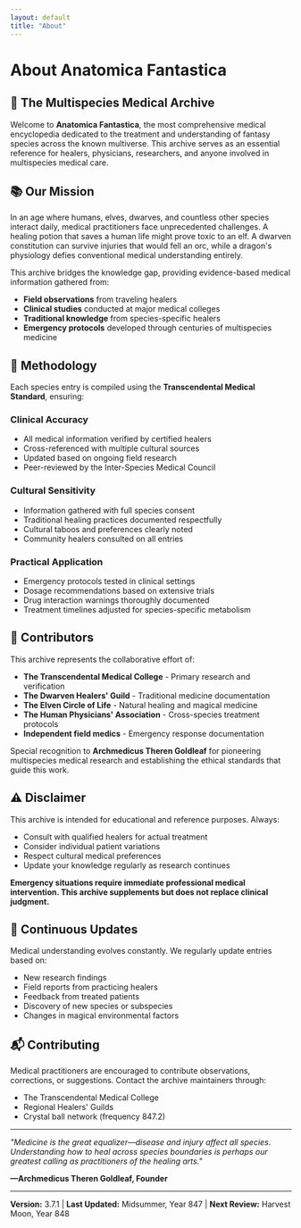 ```yaml
---
layout: default
title: "About"
---
```


# About Anatomica Fantastica

## 🏥 The Multispecies Medical Archive

Welcome to **Anatomica Fantastica**, the most comprehensive medical encyclopedia dedicated to the treatment and understanding of fantasy species across the known multiverse. This archive serves as an essential reference for healers, physicians, researchers, and anyone involved in multispecies medical care.

## 📚 Our Mission

In an age where humans, elves, dwarves, and countless other species interact daily, medical practitioners face unprecedented challenges. A healing potion that saves a human life might prove toxic to an elf. A dwarven constitution can survive injuries that would fell an orc, while a dragon's physiology defies conventional medical understanding entirely.

This archive bridges the knowledge gap, providing evidence-based medical information gathered from:
- **Field observations** from traveling healers
- **Clinical studies** conducted at major medical colleges
- **Traditional knowledge** from species-specific healers
- **Emergency protocols** developed through centuries of multispecies medicine

## 🔬 Methodology

Each species entry is compiled using the **Transcendental Medical Standard**, ensuring:

### Clinical Accuracy
- All medical information verified by certified healers
- Cross-referenced with multiple cultural sources
- Updated based on ongoing field research
- Peer-reviewed by the Inter-Species Medical Council

### Cultural Sensitivity
- Information gathered with full species consent
- Traditional healing practices documented respectfully
- Cultural taboos and preferences clearly noted
- Community healers consulted on all entries

### Practical Application
- Emergency protocols tested in clinical settings
- Dosage recommendations based on extensive trials
- Drug interaction warnings thoroughly documented
- Treatment timelines adjusted for species-specific metabolism

## 👥 Contributors

This archive represents the collaborative effort of:

- **The Transcendental Medical College** - Primary research and verification
- **The Dwarven Healers' Guild** - Traditional medicine documentation
- **The Elven Circle of Life** - Natural healing and magical medicine
- **The Human Physicians' Association** - Cross-species treatment protocols
- **Independent field medics** - Emergency response documentation

Special recognition to **Archmedicus Theren Goldleaf** for pioneering multispecies medical research and establishing the ethical standards that guide this work.

## ⚠️ Disclaimer

This archive is intended for educational and reference purposes. Always:
- Consult with qualified healers for actual treatment
- Consider individual patient variations
- Respect cultural medical preferences
- Update your knowledge regularly as research continues

**Emergency situations require immediate professional medical intervention. This archive supplements but does not replace clinical judgment.**

## 🔄 Continuous Updates

Medical understanding evolves constantly. We regularly update entries based on:
- New research findings
- Field reports from practicing healers  
- Feedback from treated patients
- Discovery of new species or subspecies
- Changes in magical environmental factors

## 📬 Contributing

Medical practitioners are encouraged to contribute observations, corrections, or suggestions. Contact the archive maintainers through:
- The Transcendental Medical College
- Regional Healers' Guilds
- Crystal ball network (frequency 847.2)

---

*"Medicine is the great equalizer—disease and injury affect all species. Understanding how to heal across species boundaries is perhaps our greatest calling as practitioners of the healing arts."*

**—Archmedicus Theren Goldleaf, Founder**

---

**Version:** 3.7.1 | **Last Updated:** Midsummer, Year 847 | **Next Review:** Harvest Moon, Year 848
